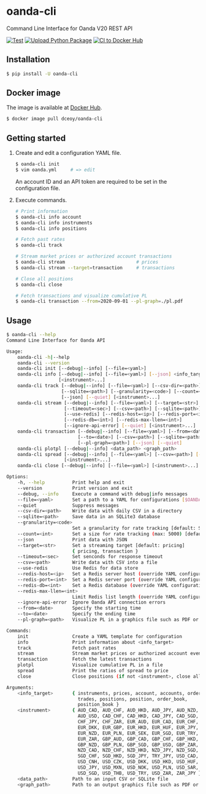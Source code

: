 oanda-cli
=========

Command Line Interface for Oanda V20 REST API

[![Test](https://github.com/dceoy/oanda-cli/actions/workflows/test.yml/badge.svg)](https://github.com/dceoy/oanda-cli/actions/workflows/test.yml)
[![Upload Python Package](https://github.com/dceoy/oanda-cli/actions/workflows/python-publish.yml/badge.svg)](https://github.com/dceoy/oanda-cli/actions/workflows/python-publish.yml)
[![CI to Docker Hub](https://github.com/dceoy/oanda-cli/actions/workflows/docker-publish.yml/badge.svg)](https://github.com/dceoy/oanda-cli/actions/workflows/docker-publish.yml)

Installation
------------

```sh
$ pip install -U oanda-cli
```

Docker image
------------

The image is available at [Docker Hub](https://hub.docker.com/r/dceoy/oanda-cli/).

```sh
$ docker image pull dceoy/oanda-cli
```

Getting started
---------------

1.  Create and edit a configuration YAML file.

    ```sh
    $ oanda-cli init
    $ vim oanda.yml     # => edit
    ```

    An account ID and an API token are required to be set in the configuration file.

2.  Execute commands.

    ```sh
    # Print information
    $ oanda-cli info account
    $ oanda-cli info instruments
    $ oanda-cli info positions

    # Fetch past rates
    $ oanda-cli track

    # Stream market prices or authorized account transactions
    $ oanda-cli stream                          # prices
    $ oanda-cli stream --target=transaction     # transactions

    # Close all positions
    $ oanda-cli close

    # Fetch transactions and visualize cumulative PL
    $ oanda-cli transaction --from=2020-09-01 --pl-graph=./pl.pdf
    ```

Usage
-----

```sh
$ oanda-cli --help
Command Line Interface for Oanda API

Usage:
    oanda-cli -h|--help
    oanda-cli --version
    oanda-cli init [--debug|--info] [--file=<yaml>]
    oanda-cli info [--debug|--info] [--file=<yaml>] [--json] <info_target>
                   [<instrument>...]
    oanda-cli track [--debug|--info] [--file=<yaml>] [--csv-dir=<path>]
                    [--sqlite=<path>] [--granularity=<code>] [--count=<int>]
                    [--json] [--quiet] [<instrument>...]
    oanda-cli stream [--debug|--info] [--file=<yaml>] [--target=<str>]
                     [--timeout=<sec>] [--csv=<path>] [--sqlite=<path>]
                     [--use-redis] [--redis-host=<ip>] [--redis-port=<int>]
                     [--redis-db=<int>] [--redis-max-llen=<int>]
                     [--ignore-api-error] [--quiet] [<instrument>...]
    oanda-cli transaction [--debug|--info] [--file=<yaml>] [--from=<date>]
                          [--to=<date>] [--csv=<path>] [--sqlite=<path>]
                          [--pl-graph=<path>] [--json] [--quiet]
    oanda-cli plotpl [--debug|--info] <data_path> <graph_path>
    oanda-cli spread [--debug|--info] [--file=<yaml>] [--csv=<path>] [--quiet]
                     [<instrument>...]
    oanda-cli close [--debug|--info] [--file=<yaml>] [<instrument>...]

Options:
    -h, --help          Print help and exit
    --version           Print version and exit
    --debug, --info     Execute a command with debug|info messages
    --file=<yaml>       Set a path to a YAML for configurations [$OANDA_YML]
    --quiet             Suppress messages
    --csv-dir=<path>    Write data with daily CSV in a directory
    --sqlite=<path>     Save data in an SQLite3 database
    --granularity=<code>
                        Set a granularity for rate tracking [default: S5]
    --count=<int>       Set a size for rate tracking (max: 5000) [default: 60]
    --json              Print data with JSON
    --target=<str>      Set a streaming target [default: pricing]
                        { pricing, transaction }
    --timeout=<sec>     Set senconds for response timeout
    --csv=<path>        Write data with CSV into a file
    --use-redis         Use Redis for data store
    --redis-host=<ip>   Set a Redis server host (override YAML configurations)
    --redis-port=<int>  Set a Redis server port (override YAML configurations)
    --redis-db=<int>    Set a Redis database (override YAML configurations)
    --redis-max-llen=<int>
                        Limit Redis list length (override YAML configurations)
    --ignore-api-error  Ignore Oanda API connection errors
    --from=<date>       Specify the starting time
    --to=<date>         Specify the ending time
    --pl-graph=<path>   Visualize PL in a graphics file such as PDF or PNG

Commands:
    init                Create a YAML template for configuration
    info                Print information about <info_target>
    track               Fetch past rates
    stream              Stream market prices or authorized account events
    transaction         Fetch the latest transactions
    plotpl              Visualize cumulative PL in a file
    spread              Print the ratios of spread to price
    close               Close positions (if not <instrument>, close all)

Arguments:
    <info_target>       { instruments, prices, account, accounts, orders,
                          trades, positions, position, order_book,
                          position_book }
    <instrument>        { AUD_CAD, AUD_CHF, AUD_HKD, AUD_JPY, AUD_NZD, AUD_SGD,
                          AUD_USD, CAD_CHF, CAD_HKD, CAD_JPY, CAD_SGD, CHF_HKD,
                          CHF_JPY, CHF_ZAR, EUR_AUD, EUR_CAD, EUR_CHF, EUR_CZK,
                          EUR_DKK, EUR_GBP, EUR_HKD, EUR_HUF, EUR_JPY, EUR_NOK,
                          EUR_NZD, EUR_PLN, EUR_SEK, EUR_SGD, EUR_TRY, EUR_USD,
                          EUR_ZAR, GBP_AUD, GBP_CAD, GBP_CHF, GBP_HKD, GBP_JPY,
                          GBP_NZD, GBP_PLN, GBP_SGD, GBP_USD, GBP_ZAR, HKD_JPY,
                          NZD_CAD, NZD_CHF, NZD_HKD, NZD_JPY, NZD_SGD, NZD_USD,
                          SGD_CHF, SGD_HKD, SGD_JPY, TRY_JPY, USD_CAD, USD_CHF,
                          USD_CNH, USD_CZK, USD_DKK, USD_HKD, USD_HUF, USD_INR,
                          USD_JPY, USD_MXN, USD_NOK, USD_PLN, USD_SAR, USD_SEK,
                          USD_SGD, USD_THB, USD_TRY, USD_ZAR, ZAR_JPY }
    <data_path>         Path to an input CSV or SQLite file
    <graph_path>        Path to an output graphics file such as PDF or PNG
```
